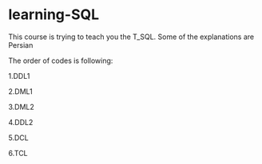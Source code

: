 # learning-SQL

This course is trying to teach you the T_SQL. Some of the explanations are Persian

The order of codes is following:

1.DDL1

2.DML1

3.DML2

4.DDL2

5.DCL

6.TCL

